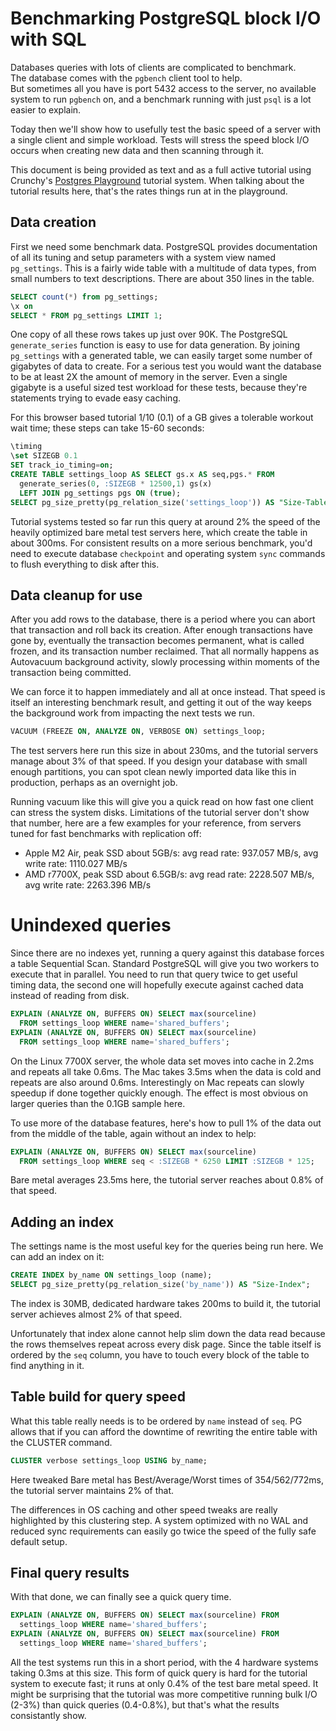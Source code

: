 # Benchmarking PostgreSQL block I/O with SQL

Databases queries with lots of clients are complicated to benchmark.  
The database comes with the `pgbench` client tool to help.  
But sometimes all you have is port 5432 access to the server,
no available system to run `pgbench` on, and a benchmark running with
just ``psql`` is a lot easier to explain.

Today then we'll show how to usefully test the basic speed of a server
with a single client and simple workload.  Tests will stress the speed
block I/O occurs when creating new data and then scanning through it.

This document is being provided as text and as a full active tutorial
using Crunchy's [Postgres Playground](https://www.crunchydata.com/developers/playground) tutorial system.  When talking about the tutorial results here, that's the rates things run at in the playground.

## Data creation

First we need some benchmark data.  PostgreSQL provides documentation of all
its tuning and setup parameters with a system view named `pg_settings`.
This is a fairly wide table with a multitude of data types, from small
numbers to text descriptions.  There are about 350 lines in the table.

```sql
SELECT count(*) from pg_settings;
\x on
SELECT * FROM pg_settings LIMIT 1;
```

One copy of all these rows takes up just over 90K.  The PostgreSQL
`generate_series` function is easy to use for data generation.  By joining
`pg_settings` with a generated table, we can easily target some number of
gigabytes of data to create.  For a serious test you would want the database
to be at least 2X the amount of memory in the server.  Even a single
gigabyte is a useful sized test workload for these tests, because they're
statements trying to evade easy caching.

For this browser based tutorial 1/10 (0.1) of a GB gives a
tolerable workout wait time; these steps can take 15-60 seconds:

```sql
\timing
\set SIZEGB 0.1
SET track_io_timing=on;
CREATE TABLE settings_loop AS SELECT gs.x AS seq,pgs.* FROM
  generate_series(0, :SIZEGB * 12500,1) gs(x)
  LEFT JOIN pg_settings pgs ON (true);
SELECT pg_size_pretty(pg_relation_size('settings_loop')) AS "Size-Table";
```

Tutorial systems tested so far run this query at around 2% the speed of the
heavily optimized bare metal test servers here, which create the table in
about 300ms.  For consistent results on a more serious benchmark, you'd
need to execute database `checkpoint` and operating system `sync` commands
to flush everything to disk after this.

## Data cleanup for use

After you add rows to the database, there is a period where you can abort
that transaction and roll back its creation.  After enough transactions have
gone by, eventually the transaction becomes permanent, what is called frozen,
and its transaction number reclaimed.  That all normally happens as Autovacuum 
background activity, slowly processing within moments of the transaction being
committed.

We can force it to happen immediately and all at once instead.  That speed
is itself an interesting benchmark result, and getting it out of the way
keeps the background work from impacting the next tests we run.

```sql
VACUUM (FREEZE ON, ANALYZE ON, VERBOSE ON) settings_loop;
```

The test servers here run this size in about 230ms, and the tutorial servers
manage about 3% of that speed.  If you design your database with small enough
	partitions, you can spot clean newly imported data like this in production,
perhaps as an overnight job.

Running vacuum like this will give you a quick read on how fast one client
can stress the system disks.  Limitations of the tutorial server don't show
that number, here are a few examples for your reference, from servers tuned
for fast benchmarks with replication off:

* Apple M2 Air, peak SSD about 5GB/s:  avg read rate:  937.057 MB/s, avg write rate: 1110.027 MB/s
* AMD r7700X, peak SSD about 6.5GB/s:  avg read rate: 2228.507 MB/s, avg write rate: 2263.396 MB/s

# Unindexed queries

Since there are no indexes yet, running a query against this database forces
a table Sequential Scan.  Standard PostgreSQL will give you two workers to
execute that in parallel.  You need to run that query twice to get useful
timing data, the second one will hopefully execute against cached data instead
of reading from disk.

```sql
EXPLAIN (ANALYZE ON, BUFFERS ON) SELECT max(sourceline) 
  FROM settings_loop WHERE name='shared_buffers';
EXPLAIN (ANALYZE ON, BUFFERS ON) SELECT max(sourceline)
  FROM settings_loop WHERE name='shared_buffers';
```

On the Linux 7700X server, the whole data set moves into cache in 2.2ms and
repeats all take 0.6ms.  The Mac takes 3.5ms when the data is cold and
repeats are also around 0.6ms.  Interestingly on Mac repeats can slowly
speedup if done together quickly enough.  The effect is most obvious on larger
queries than the 0.1GB sample here.

To use more of the database features, here's how to pull 1% of the data
out from the middle of the table, again without an index to help:

```sql
EXPLAIN (ANALYZE ON, BUFFERS ON) SELECT max(sourceline)
  FROM settings_loop WHERE seq < :SIZEGB * 6250 LIMIT :SIZEGB * 125;
```

Bare metal averages 23.5ms here, the tutorial server reaches about 0.8% of that speed.

## Adding an index

The settings name is the most useful key for the queries being run here.
We can add an index on it:

```sql
CREATE INDEX by_name ON settings_loop (name);
SELECT pg_size_pretty(pg_relation_size('by_name')) AS "Size-Index";
```
The index is 30MB, dedicated hardware takes 200ms to build it,
the tutorial server achieves almost 2% of that speed.

Unfortunately that index alone cannot help slim down the data read because
the rows themselves repeat across every disk page.  Since the table itself
is ordered by the `seq` column, you have to touch every block of the table
to find anything in it.

## Table build for query speed

What this table really needs is to be ordered by `name` instead of `seq`.
PG allows that if you can afford the downtime of rewriting the entire table
with the CLUSTER command.

```sql
CLUSTER verbose settings_loop USING by_name;
```

Here tweaked Bare metal has Best/Average/Worst times of 354/562/772ms,
the tutorial server maintains 2% of that.

The differences in OS caching and other speed tweaks are really highlighted
by this clustering step.  A system optimized with no WAL and reduced sync
requirements can easily go twice the speed of the fully safe default setup.

## Final query results

With that done, we can finally see a quick query time.

```sql
EXPLAIN (ANALYZE ON, BUFFERS ON) SELECT max(sourceline) FROM
  settings_loop WHERE name='shared_buffers';
EXPLAIN (ANALYZE ON, BUFFERS ON) SELECT max(sourceline) FROM
  settings_loop WHERE name='shared_buffers';
```

All the test systems run this in a short period, with the 4 hardware
systems taking 0.3ms at this size.  This form of quick query is hard for
the tutorial system to execute fast; it runs at only 0.4% of the test bare
metal speed.  It might be surprising that the tutorial was more competitive
running bulk I/O (2-3%) than quick queries (0.4-0.8%), but that's what the
results consistantly show.
